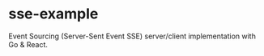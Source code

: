 # sse-example
Event Sourcing (Server-Sent Event SSE) server/client implementation with Go &amp; React. 
